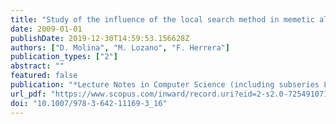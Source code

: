 ```yaml
---
title: "Study of the influence of the local search method in memetic algorithms for large scale continuous optimization problems"
date: 2009-01-01
publishDate: 2019-12-30T14:59:53.156628Z
authors: ["D. Molina", "M. Lozano", "F. Herrera"]
publication_types: ["2"]
abstract: ""
featured: false
publication: "*Lecture Notes in Computer Science (including subseries Lecture Notes in Artificial Intelligence and Lecture Notes in Bioinformatics)*"
url_pdf: "https://www.scopus.com/inward/record.uri?eid=2-s2.0-72549107140&doi=10.1007%2f978-3-642-11169-3_16&partnerID=40&md5=a1dd6752e08eb69aa8b47268ad66d6e1"
doi: "10.1007/978-3-642-11169-3_16"
---
```


